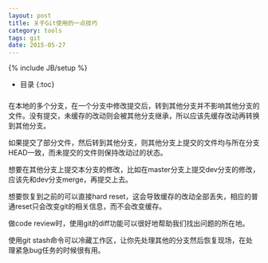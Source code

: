 ```yaml
---
layout: post
title: 关于Git使用的一点技巧
category: tools
tags: git
date: 2015-05-27
---
```

{% include JB/setup %}


* 目录
{:toc}

### 
在本地的多个分支，在一个分支中修改提交后，转到其他分支并不影响其他分支的文件。没有提交，未缓存的改动则会被其他分支继承，所以应该先缓存改动再转换到其他分支。

如果提交了部分文件，然后转到其他分支，则其他分支上提交的文件均与所在分支HEAD一致，而未提交的文件则保持改动过的状态。

想要在其他分支上提交本分支的修改，比如在master分支上提交dev分支的修改，应该先和dev分支merge，再提交上去。

想要恢复到之前的可以直接hard reset，这会导致缓存的改动全部丢失，相应的普通reset只会改变git的相关信息，而不会改变缓存。

做code review时，使用git的diff功能可以很好地帮助我们找出问题的所在地。

使用git stash命令可以冷藏工作区，让你先处理其他的分支然后恢复现场，在处理紧急bug任务的时候很有用。